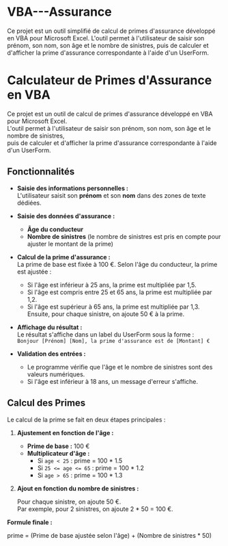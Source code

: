 # VBA---Assurance
Ce projet est un outil simplifié de calcul de primes d'assurance développé en VBA pour Microsoft Excel. L'outil permet à l'utilisateur de saisir son prénom, son nom, son âge et le nombre de sinistres, puis de calculer et d'afficher la prime d'assurance correspondante à l'aide d'un UserForm.

# Calculateur de Primes d'Assurance en VBA

Ce projet est un outil de calcul de primes d'assurance développé en VBA pour Microsoft Excel.  
L'outil permet à l'utilisateur de saisir son prénom, son nom, son âge et le nombre de sinistres,  
puis de calculer et d'afficher la prime d'assurance correspondante à l'aide d'un UserForm.

## Fonctionnalités

- **Saisie des informations personnelles :**  
  L'utilisateur saisit son **prénom** et son **nom** dans des zones de texte dédiées.

- **Saisie des données d'assurance :**  
  - **Âge du conducteur**  
  - **Nombre de sinistres** (le nombre de sinistres est pris en compte pour ajuster le montant de la prime)

- **Calcul de la prime d'assurance :**  
  La prime de base est fixée à 100 €. Selon l'âge du conducteur, la prime est ajustée :  
  - Si l'âge est inférieur à 25 ans, la prime est multipliée par 1,5.  
  - Si l'âge est compris entre 25 et 65 ans, la prime est multipliée par 1,2.  
  - Si l'âge est supérieur à 65 ans, la prime est multipliée par 1,3.  
  Ensuite, pour chaque sinistre, on ajoute 50 € à la prime.

- **Affichage du résultat :**  
  Le résultat s'affiche dans un label du UserForm sous la forme :  
  `Bonjour [Prénom] [Nom], la prime d'assurance est de [Montant] €`

- **Validation des entrées :**  
  - Le programme vérifie que l'âge et le nombre de sinistres sont des valeurs numériques.  
  - Si l'âge est inférieur à 18 ans, un message d'erreur s'affiche.

## Calcul des Primes

Le calcul de la prime se fait en deux étapes principales :

1. **Ajustement en fonction de l'âge :**

   - **Prime de base :** 100 €
   - **Multiplicateur d'âge :**
     - Si `age < 25` : prime = 100 * 1.5  
     - Si `25 <= age <= 65` : prime = 100 * 1.2  
     - Si `age > 65` : prime = 100 * 1.3

2. **Ajout en fonction du nombre de sinistres :**

   Pour chaque sinistre, on ajoute 50 €.  
   Par exemple, pour 2 sinistres, on ajoute 2 * 50 = 100 €.

**Formule finale :**

prime = (Prime de base ajustée selon l'âge) + (Nombre de sinistres * 50)
